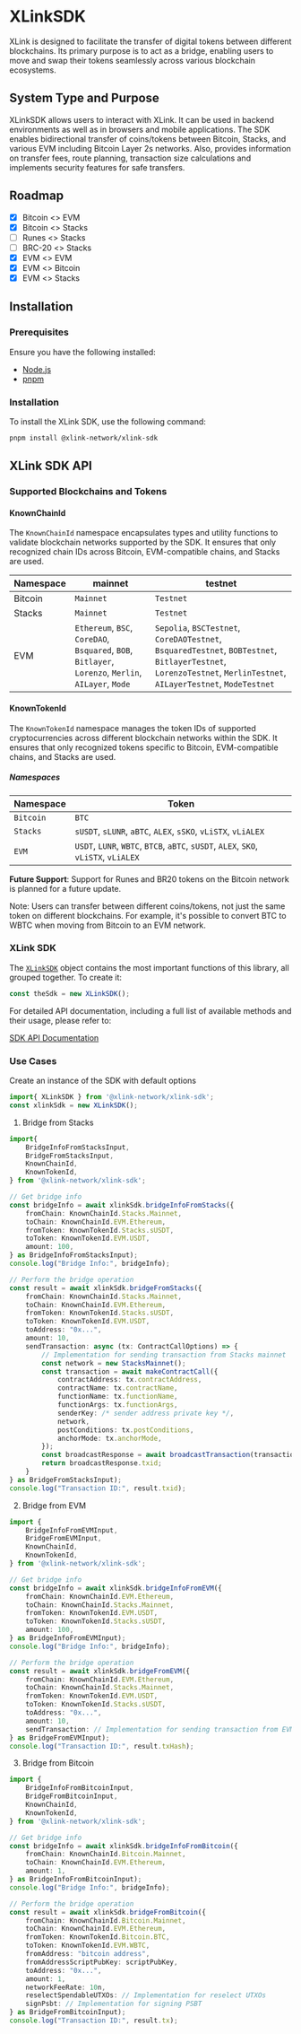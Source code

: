 # XLinkSDK
XLink is designed to facilitate the transfer of digital tokens between different blockchains. Its primary purpose is to act as a bridge, enabling users to move and swap their tokens seamlessly across various blockchain ecosystems.

## System Type and Purpose

XLinkSDK allows users to interact with XLink. It can be used in backend environments as well as in browsers and mobile applications. The SDK enables bidirectional transfer of coins/tokens between Bitcoin, Stacks, and various EVM including Bitcoin Layer 2s networks. Also, provides information on transfer fees, route planning, transaction size calculations and implements security features for safe transfers.

## Roadmap

- [x] Bitcoin <> EVM
- [x] Bitcoin <> Stacks
- [ ] Runes <> Stacks
- [ ] BRC-20 <> Stacks
- [x] EVM <> EVM
- [x] EVM <> Bitcoin
- [x] EVM <> Stacks

## Installation

### Prerequisites

Ensure you have the following installed:
- [Node.js](https://nodejs.org/en)
- [pnpm](https://pnpm.io/)

### Installation
To install the XLink SDK, use the following command:
```bash
pnpm install @xlink-network/xlink-sdk
```

## XLink SDK API
### Supported Blockchains and Tokens

#### KnownChainId

The `KnownChainId` namespace encapsulates types and utility functions to validate blockchain networks supported by the SDK. It ensures that only recognized chain IDs across Bitcoin, EVM-compatible chains, and Stacks are used.

| Namespace| mainnet | testnet |
| -------- | -------- | -------- |
| Bitcoin  | `Mainnet`   | `Testnet`     |
| Stacks   | `Mainnet`   | `Testnet`     |
| EVM   | `Ethereum`, `BSC`, `CoreDAO`, `Bsquared`, `BOB`, `Bitlayer`, `Lorenzo`,  `Merlin`, `AILayer`, `Mode`| `Sepolia`, `BSCTestnet`, `CoreDAOTestnet`, `BsquaredTestnet`, `BOBTestnet`, `BitlayerTestnet`, `LorenzoTestnet`, `MerlinTestnet`, `AILayerTestnet`, `ModeTestnet`     |

#### KnownTokenId

The `KnownTokenId` namespace manages the token IDs of supported cryptocurrencies across different blockchain networks within the SDK. It ensures that only recognized tokens specific to Bitcoin, EVM-compatible chains, and Stacks are used.

##### Namespaces

| Namespace | Token |
| -------- | -------- |
| `Bitcoin`   | `BTC`     |
| `Stacks`   | `sUSDT`, `sLUNR`, `aBTC`, `ALEX`, `sSKO`, `vLiSTX`, `vLiALEX` |
| `EVM`   | `USDT`, `LUNR`, `WBTC`, `BTCB`, `aBTC`, `sUSDT`, `ALEX`, `SKO`, `vLiSTX`, `vLiALEX`|

**Future Support**: Support for Runes and BR20 tokens on the Bitcoin network is planned for a future update. 

Note: Users can transfer between different coins/tokens, not just the same token on different blockchains. For example, it's possible to convert BTC to WBTC when moving from Bitcoin to an EVM network.

### XLink SDK
The [`XLinkSDK`](https://releases-latest.xlink-sdk.pages.dev/modules/XLinkSDK) object contains the most important functions of this library, all grouped together. To create it:

```typescript
const theSdk = new XLinkSDK();
```

For detailed API documentation, including a full list of available methods and their usage, please refer to:

[SDK API Documentation](https://releases-latest.xlink-sdk.pages.dev)

### Use Cases

Create an instance of the SDK with default options
```typescript
import{ XLinkSDK } from '@xlink-network/xlink-sdk';
const xlinkSdk = new XLinkSDK();
```
1. Bridge from Stacks
```typescript
import{ 
    BridgeInfoFromStacksInput, 
    BridgeFromStacksInput,
    KnownChainId,
    KnownTokenId, 
} from '@xlink-network/xlink-sdk';

// Get bridge info
const bridgeInfo = await xlinkSdk.bridgeInfoFromStacks({    
    fromChain: KnownChainId.Stacks.Mainnet,
    toChain: KnownChainId.EVM.Ethereum,
    fromToken: KnownTokenId.Stacks.sUSDT,
    toToken: KnownTokenId.EVM.USDT,
    amount: 100,
} as BridgeInfoFromStacksInput);
console.log("Bridge Info:", bridgeInfo);

// Perform the bridge operation
const result = await xlinkSdk.bridgeFromStacks({ 
    fromChain: KnownChainId.Stacks.Mainnet,
    toChain: KnownChainId.EVM.Ethereum,
    fromToken: KnownTokenId.Stacks.sUSDT,
    toToken: KnownTokenId.EVM.USDT,
    toAddress: "0x...",
    amount: 10,
    sendTransaction: async (tx: ContractCallOptions) => {
        // Implementation for sending transaction from Stacks mainnet
        const network = new StacksMainnet();
        const transaction = await makeContractCall({
            contractAddress: tx.contractAddress,
            contractName: tx.contractName,
            functionName: tx.functionName,
            functionArgs: tx.functionArgs,
            senderKey: /* sender address private key */,
            network,
            postConditions: tx.postConditions,
            anchorMode: tx.anchorMode,
        });
        const broadcastResponse = await broadcastTransaction(transaction, network);
        return broadcastResponse.txid;
    } 
} as BridgeFromStacksInput);
console.log("Transaction ID:", result.txid);
```

2. Bridge from EVM
```typescript
import { 
    BridgeInfoFromEVMInput,
    BridgeFromEVMInput,
    KnownChainId,
    KnownTokenId,
} from '@xlink-network/xlink-sdk';

// Get bridge info
const bridgeInfo = await xlinkSdk.bridgeInfoFromEVM({
    fromChain: KnownChainId.EVM.Ethereum,
    toChain: KnownChainId.Stacks.Mainnet,
    fromToken: KnownTokenId.EVM.USDT,
    toToken: KnownTokenId.Stacks.sUSDT,
    amount: 100,
} as BridgeInfoFromEVMInput);
console.log("Bridge Info:", bridgeInfo);

// Perform the bridge operation
const result = await xlinkSdk.bridgeFromEVM({
    fromChain: KnownChainId.EVM.Ethereum,
    toChain: KnownChainId.Stacks.Mainnet,
    fromToken: KnownTokenId.EVM.USDT,
    toToken: KnownTokenId.Stacks.sUSDT,
    toAddress: "0x...",
    amount: 10,
    sendTransaction: // Implementation for sending transaction from EVM chain
} as BridgeFromEVMInput);
console.log("Transaction ID:", result.txHash);
```

3. Bridge from Bitcoin
```typescript
import { 
    BridgeInfoFromBitcoinInput,
    BridgeFromBitcoinInput,
    KnownChainId,
    KnownTokenId,
} from '@xlink-network/xlink-sdk';

// Get bridge info
const bridgeInfo = await xlinkSdk.bridgeInfoFromBitcoin({
    fromChain: KnownChainId.Bitcoin.Mainnet,
    toChain: KnownChainId.EVM.Ethereum,
    amount: 1,
} as BridgeInfoFromBitcoinInput);
console.log("Bridge Info:", bridgeInfo);

// Perform the bridge operation
const result = await xlinkSdk.bridgeFromBitcoin({
    fromChain: KnownChainId.Bitcoin.Mainnet,
    toChain: KnownChainId.EVM.Ethereum,
    fromToken: KnownTokenId.Bitcoin.BTC,
    toToken: KnownTokenId.EVM.WBTC,
    fromAddress: "bitcoin address",
    fromAddressScriptPubKey: scriptPubKey,
    toAddress: "0x...",
    amount: 1,
    networkFeeRate: 10n,
    reselectSpendableUTXOs: // Implementation for reselect UTXOs
    signPsbt: // Implementation for signing PSBT
} as BridgeFromBitcoinInput);
console.log("Transaction ID:", result.tx);
```